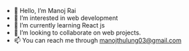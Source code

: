 - 👋 Hello, I’m Manoj Rai
- 👀 I’m interested in web development
- 🌱 I’m currently learning React js
- 💞️ I’m looking to collaborate on web projects.
- 📫 You can reach me through manojthulung03@gmail.com

<!---
ManojThulung/ManojThulung is a ✨ special ✨ repository because its `README.md` (this file) appears on your GitHub profile.
You can click the Preview link to take a look at your changes.
--->
